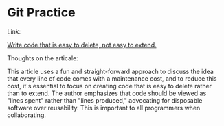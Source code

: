 # Git Practice
Link: 

[Write code that is easy to delete, not easy to extend.](https://programmingisterrible.com/post/139222674273/write-code-that-is-easy-to-delete-not-easy-to)


Thoughts on the articale:

This article uses a fun and straight-forward approach to discuss the idea that every line of code comes with a maintenance cost, and to reduce this cost, it's essential to focus on creating code that is easy to delete rather than to extend. The author emphasizes that code should be viewed as "lines spent" rather than "lines produced," advocating for disposable software over reusability. This is important to all programmers when collaborating. 
